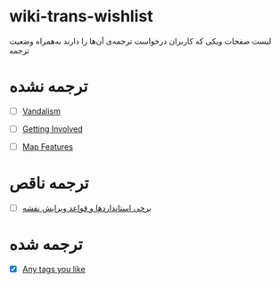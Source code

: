 

# wiki-trans-wishlist
لیست صفحات ویکی که کاربران درخواست ترجمه‌ی آن‌ها را دارند به‌همراه وضعیت ترجمه
 
# ترجمه نشده
- [ ] [Vandalism](https://wiki.openstreetmap.org/wiki/Vandalism)
- [ ] [Getting Involved](https://wiki.openstreetmap.org/wiki/Getting_Involved)
- [ ] [Map Features](https://wiki.openstreetmap.org/wiki/Map_Features)


# ترجمه ناقص
- [ ] [برخی استانداردها و قواعد ویرایش نقشه](https://wiki.openstreetmap.org/wiki/Fa:Editing_Standards_and_Conventions) 


# ترجمه شده
- [x] [Any tags you like](https://wiki.openstreetmap.org/wiki/Fa:Any_tags_you_like)
